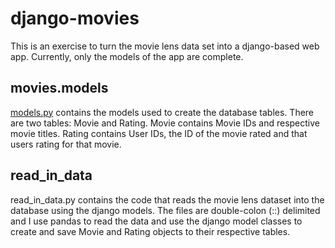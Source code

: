# django-movies
This is an exercise to turn the movie lens data set into a django-based web app. Currently, only the models of the app are complete.

## movies.models
[models.py](https://github.com/gcrowder/django-movies/blob/master/movieratings/movies/models.py) contains the models used to create the database tables. There are two tables: Movie and Rating. Movie contains Movie IDs and respective movie titles. Rating contains User IDs, the ID of the movie rated and that users rating for that movie.

## read_in_data
read_in_data.py contains the code that reads the movie lens dataset into the database using the django models. The files are double-colon (::) delimited and I use pandas to read the data and use the django model classes to create and save Movie and Rating objects to their respective tables.

